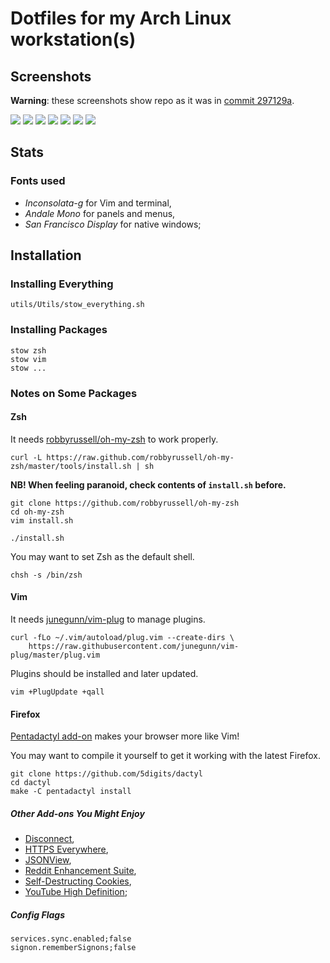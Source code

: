 # Dotfiles for my Arch Linux workstation(s)

## Screenshots

**Warning**: these screenshots show repo as it was in [commit 297129a](https://github.com/daGrevis/Dotfiles/tree/297129a).

[![](https://i.imgur.com/HWJv59e.jpg)](https://imgur.com/a/zZFbo)
[![](https://i.imgur.com/r42gO7t.png)](https://imgur.com/a/zZFbo)
[![](https://i.imgur.com/D00mKEn.png)](https://imgur.com/a/zZFbo)
[![](https://i.imgur.com/nqO2GbG.png)](https://imgur.com/a/zZFbo)
[![](https://i.imgur.com/JJqjOmy.png)](https://imgur.com/a/zZFbo)
[![](https://i.imgur.com/BS5s9TL.png)](https://imgur.com/a/zZFbo)
[![](https://i.imgur.com/sVXpghM.png)](https://imgur.com/a/zZFbo)

## Stats

### Fonts used

* *Inconsolata-g* for Vim and terminal,
* *Andale Mono* for panels and menus,
* *San Francisco Display* for native windows;

## Installation

### Installing Everything

    utils/Utils/stow_everything.sh

### Installing Packages

    stow zsh
    stow vim
    stow ...

### Notes on Some Packages

#### Zsh

It needs [robbyrussell/oh-my-zsh](https://github.com/robbyrussell/oh-my-zsh) to
work properly.

    curl -L https://raw.github.com/robbyrussell/oh-my-zsh/master/tools/install.sh | sh

**NB! When feeling paranoid, check contents of `install.sh` before.**

    git clone https://github.com/robbyrussell/oh-my-zsh
    cd oh-my-zsh
    vim install.sh

    ./install.sh

You may want to set Zsh as the default shell.

    chsh -s /bin/zsh

#### Vim

It needs [junegunn/vim-plug](https://github.com/junegunn/vim-plug) to manage
plugins.

    curl -fLo ~/.vim/autoload/plug.vim --create-dirs \
        https://raw.githubusercontent.com/junegunn/vim-plug/master/plug.vim

Plugins should be installed and later updated.

    vim +PlugUpdate +qall

#### Firefox

[Pentadactyl add-on](http://5digits.org/home) makes your browser more like Vim!

You may want to compile it yourself to get it working with the latest Firefox.

    git clone https://github.com/5digits/dactyl
    cd dactyl
    make -C pentadactyl install

##### Other Add-ons You Might Enjoy

* [Disconnect](https://addons.mozilla.org/en-us/firefox/addon/disconnect/),
* [HTTPS Everywhere](https://addons.mozilla.org/en-us/firefox/addon/https-everywhere/),
* [JSONView](https://addons.mozilla.org/en-us/firefox/addon/jsonview/),
* [Reddit Enhancement Suite](https://addons.mozilla.org/en-US/firefox/addon/reddit-enhancement-suite/),
* [Self-Destructing Cookies](https://addons.mozilla.org/En-us/firefox/addon/self-destructing-cookies/),
* [YouTube High Definition](https://addons.mozilla.org/En-us/firefox/addon/youtube-high-definition/);

##### Config Flags

    services.sync.enabled;false
    signon.rememberSignons;false

